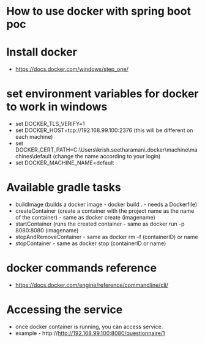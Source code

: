 # How to use docker with spring boot poc

# Install docker 
- https://docs.docker.com/windows/step_one/

# set environment variables for docker to work in windows

- set DOCKER_TLS_VERIFY=1
- set DOCKER_HOST=tcp://192.168.99.100:2376 (this will be different on each machine)
- set DOCKER_CERT_PATH=C:\Users\krish.seetharaman\\.docker\machine\machines\default (change the name according to your login)
- set DOCKER_MACHINE_NAME=default

# Available gradle tasks
- buildImage (builds a docker image - docker build . - needs a Dockerfile)
- createContainer (create a container with the project name as the name of the container) - same as docker create (imagename)
- startContainer (runs the created container - same as docker run -p 8080:8080 (imagename)
- stopAndRemoveContainer - same as docker rm -f (containerID) or name
- stopContainer - same as docker stop (containerID or name)

# docker commands reference
- https://docs.docker.com/engine/reference/commandline/cli/

# Accessing the service
- once docker container is running, you can access service.
- example - http://http://192.168.99.100:8080/questionnaire/1